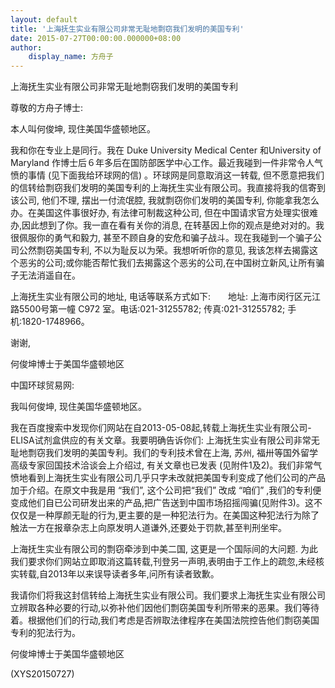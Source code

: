 ```yaml
---
layout: default
title: '上海抚生实业有限公司非常无耻地剽窃我们发明的美国专利'
date: 2015-07-27T00:00:00.000000+08:00
author:
    display_name: 方舟子
---
```


上海抚生实业有限公司非常无耻地剽窃我们发明的美国专利

尊敬的方舟子博士:

本人叫何俊坤, 现住美国华盛顿地区。

我和你在专业上是同行。我在 Duke University Medical Center 和University of Maryland 作博士后６年多后在国防部医学中心工作。最近我碰到一件非常令人气愤的事情 (见下面我给环球网的信) 。环球网是同意取消这一转载, 但不愿意把我们的信转给剽窃我们发明的美国专利的上海抚生实业有限公司。我直接将我的信寄到该公司, 他们不理, 摆出一付流氓腔, 我就剽窃你们发明的美国专利, 你能拿我怎么办。在美国这件事很好办, 有法律可制裁这种公司, 但在中国请求官方处理实很难办,因此想到了你。我一直在看有关你的消息, 在转基因上你的观点是绝对对的。我很佩服你的勇气和毅力, 甚至不顾自身的安危和骗子战斗。现在我碰到一个骗子公司公然剽窃美国专利, 不以为耻反以为荣。我想听听你的意见, 我该怎样去揭露这个恶劣的公司;或你能否帮忙我们去揭露这个恶劣的公司,在中国树立新风,让所有骗子无法消遥自在。

上海抚生实业有限公司的地址, 电话等联系方式如下:　　地址: 上海市闵行区元江路5500号第一幢 C972 室。电话:021-31255782; 传真:021-31255782; 手机:1820-1748966。

谢谢,

何俊坤博士于美国华盛顿地区

中国环球贸易网:

我叫何俊坤, 现住美国华盛顿地区。

我在百度搜索中发现你们网站在自2013-05-08起,转载上海抚生实业有限公司-ELISA试剂盒供应的有关文章。我要明确告诉你们: 上海抚生实业有限公司非常无耻地剽窃我们发明的美国专利。我们的专利技术曾在上海, 苏州, 福卅等国外留学高级专家回国技术洽谈会上介绍过, 有关文章也已发表 (见附件1及2)。我们非常气愤地看到上海抚生实业有限公司几乎只字未改就把美国专利变成了他们公司的产品加于介绍。在原文中我是用 “我们”, 这个公司把“我们” 改成 “咱们” ,我们的专利便变成他们自已公司研发出来的产品,把广告送到中国市场招摇闯骗(见附件3)。这不仅仅是一种厚颜无耻的行为,更主要的是一种犯法行为。在美国这种犯法行为除了触法一方在报章杂志上向原发明人道谦外,还要处于罚款,甚至判刑坐牢。

上海抚生实业有限公司的剽窃牵涉到中美二国, 这更是一个国际间的大问题. 为此我们要求你们网站立即取消这篇转载,刊登另一声明,表明由于工作上的疏忽,未经核实转载,自2013年以来误导读者多年,问所有读者致歉。

我请你们将我这封信转给上海抚生实业有限公司。我们要求上海抚生实业有限公司立辨取各种必要的行动,以弥补他们因他们剽窃美国专利所带来的恶果。我们等待着。根据他们们的行动,我们考虑是否辨取法律程序在美国法院控告他们剽窃美国专利的犯法行为。

何俊坤博士于美国华盛顿地区

(XYS20150727)

